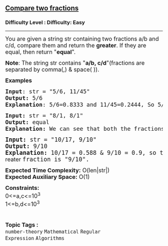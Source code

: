 <h2><a href="https://www.geeksforgeeks.org/problems/compare-two-fractions4438/1?page=2&category=Mathematical&difficulty=Easy&status=unsolved&sortBy=submissions">Compare two fractions</a></h2><h3>Difficulty Level : Difficulty: Easy</h3><hr><div class="problems_problem_content__Xm_eO"><p><span style="font-size: 18px;">You are given a string str containing two fractions a/b and c/d, compare them and return the <strong>greater</strong>. </span><span style="font-size: 18px;">If they are equal, then return "<strong>equal</strong>".</span></p>
<p><span style="font-size: 18px;"><strong>Note</strong>: The string str contains "<strong>a</strong></span><strong><span style="font-size: 18px;">/b, c/d</span></strong><span style="font-size: 18px;">"(fractions are separated by comma(,) &amp; space( )).&nbsp;</span></p>
<p><span style="font-size: 18px;"><strong>Examples</strong></span></p>
<pre><span style="font-size: 18px;"><strong>Input</strong>: str = "5/6, 11/45"
<strong>Output:</strong>&nbsp;5/6
<strong>Explanation</strong>: 5/6=0.8333 and 11/45=0.2444, So 5/6 is greater fraction.</span></pre>
<pre><span style="font-size: 18px;"><strong>Input: </strong>str = "8/1, 8/1"
<strong>Output: </strong>equal
<strong>Explanation: </strong>We can see that both the fractions are same, so we'll return a string "equal".<br></span></pre>
<pre><span style="font-size: 14pt;"><strong>Input: </strong>str = "10/17, 9/10"
<strong>Output: </strong>9/10
<strong>Explanation: </strong>10/17 = 0.588 &amp; 9/10 = 0.9, so the <span style="font-family: -apple-system, BlinkMacSystemFont, 'Segoe UI', Roboto, Oxygen, Ubuntu, Cantarell, 'Open Sans', 'Helvetica Neue', sans-serif; font-size: 18px; white-space: normal;">greater </span>fraction is "9/10".</span></pre>
<p><span style="font-size: 18px;"><strong>Expected Time Complexity:</strong> O(len|str|)<br><strong>Expected Auxiliary Space:</strong> O(1)</span></p>
<p><span style="font-size: 18px;"><strong>Constraints:</strong><br>0&lt;=a,c&lt;=10<sup>3</sup><br>1&lt;=b,d&lt;=10<sup>3</sup></span></p></div><br><p><span style=font-size:18px><strong>Topic Tags : </strong><br><code>number-theory</code>&nbsp;<code>Mathematical</code>&nbsp;<code>Regular Expression</code>&nbsp;<code>Algorithms</code>&nbsp;